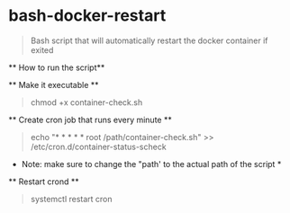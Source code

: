 # bash-docker-restart
> Bash script that will automatically restart the docker container if exited


** How to run the script**

** Make it executable **
> chmod +x container-check.sh

** Create cron job that runs every minute **
> echo "* * * * * root /path/container-check.sh" >> /etc/cron.d/container-status-scheck
* Note: make sure to change the "path' to the actual path of the script *

** Restart crond **
> systemctl restart cron